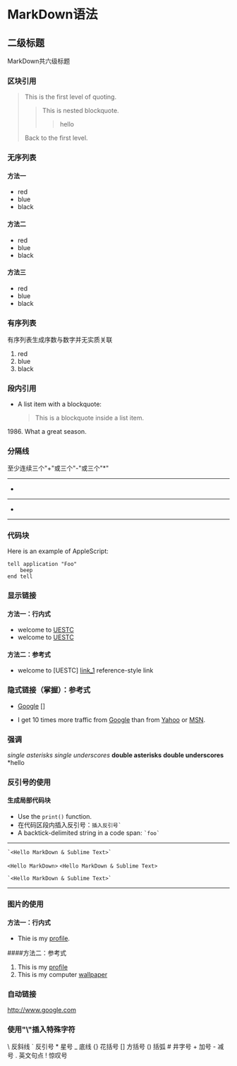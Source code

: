 # MarkDown语法

## 二级标题

MarkDown共六级标题

### 区块引用
> This is the first level of quoting.
>
> > This is nested blockquote.
> > > 
> > > hello
>
> Back to the first level.

### 无序列表

#### 方法一
+ red
+ blue
+ black

#### 方法二
- red
- blue
- black

#### 方法三
* red
* blue
* black

### 有序列表
有序列表生成序数与数字并无实质关联
1. red
2. blue
3. black

### 段内引用
* A list item with a blockquote:
  > This is a blockquote
  > inside a list item.

1986\.  What a great season.

### 分隔线
至少连续三个"+"或三个"-"或三个"*"
* * *
* 
- - -
* 
- - - - - - - - - -

### 代码块
Here is an example of AppleScript:

    tell application "Foo"
        beep
    end tell

### 显示链接

#### 方法一：行内式
- welcome to [UESTC](http://www.uestc.edu.cn)
- welcome to [UESTC](http://www.uestc.edu.cn "电子科技大学")

#### 方法二：参考式
+ welcome to [UESTC] [link_1] reference-style link

[link_1]: http://www.uestc.edu.cn "电子科技大学"

### 隐式链接（掌握）：参考式
- [Google] []

[Google]: http://www.google.com

- I get 10 times more traffic from [Google][] than from
[Yahoo][] or [MSN][].

[google]: http://google.com/    "Google"
[yahoo]:  http://search.yahoo.com/  "Yahoo Search"
[msn]:    http://search.msn.com/    "MSN Search"

### 强调
*single asterisks*
_single underscores_
**double asterisks**
__double underscores__ 
\*hello

### 反引号的使用

#### 生成局部代码块
* Use the `print()` function.
* 在代码区段内插入反引号：`` 插入反引号` ``
* A backtick-delimited string in a code span: `` `foo` ``
----
    `<Hello MarkDown & Sublime Text>`
`<Hello MarkDown>`
    `<Hello MarkDown & Sublime Text>`
    
    `<Hello MarkDown & Sublime Text>`
----

### 图片的使用

#### 方法一：行内式
- Thie is my [profile](D:/profile.jpg "My profile").

####方法二：参考式
1. This is my [profile][]
2. This is my computer [wallpaper][wp]

[profile]: D:/profile.jpg "参考式方法一"
[wp]: D:/wallpaper.jpg "参考式方法二"

### 自动链接
<http://www.google.com>

### 使用"\\"插入特殊字符
\\   反斜线
\`   反引号
\*   星号
\_   底线
\{\}  花括号
\[\]  方括号
\(\)  括弧
\#   井字号
\+   加号
\-   减号
\.   英文句点
\!   惊叹号